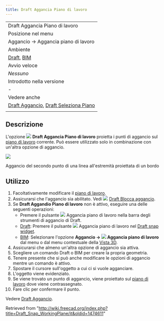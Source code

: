 ```yaml
---
title: Draft Aggancia Piano di lavoro
---
```

|  |
| --- |
| Draft Aggancia Piano di lavoro |
| Posizione nel menu |
| Aggancio → Aggancia piano di lavoro |
| Ambiente |
| [Draft](/Draft_Workbench/it "Draft Workbench/it"), [BIM](/BIM_Workbench/it "BIM Workbench/it") |
| Avvio veloce |
| *Nessuno* |
| Introdotto nella versione |
| - |
| Vedere anche |
| [Draft Aggancio](/Draft_Snap/it "Draft Snap/it"), [Draft Seleziona Piano](/Draft_SelectPlane/it "Draft SelectPlane/it") |
|  |

## Descrizione

L'opzione ![](/images/Draft_Snap_WorkingPlane.svg) **Draft Aggancia Piano di lavoro** proietta i punti di aggancio sul [piano di lavoro](/Draft_SelectPlane/it "Draft SelectPlane/it") corrente. Può essere utilizzato solo in combinazione con un'altra opzione di aggancio.

![](/images/Draft_Snap_WorkingPlane_example.png)

Aggancio del secondo punto di una linea all'estremità proiettata di un bordo

## Utilizzo

1. Facoltativamente modificare il [piano di lavoro](/Draft_SelectPlane/it "Draft SelectPlane/it").
2. Assicurarsi che l'aggancio sia abilitato. Vedi ![](/images/Draft_Snap_Lock.svg) [Draft Blocca aggancio](/Draft_Snap_Lock/it "Draft Snap Lock/it").
3. Se **Draft Aggandio Piano di lavoro** non è attivo, eseguire una delle seguenti operazioni:
   * Premere il pulsante ![](/images/Draft_Snap_WorkingPlane.svg) Aggancia piano di lavoro nella barra degli strumenti di aggancio di Draft.
   * [Draft](/Draft_Workbench/it "Draft Workbench/it"): Premere il pulsante ![](/images/Draft_Snap_WorkingPlane.svg) Aggancia piano di lavoro nel [Draft snap widget](/Draft_snap_widget/it "Draft snap widget/it").
   * [BIM](/BIM_Workbench/it "BIM Workbench/it"): Selezionare l'opzione **Aggancio → ![](/images/Draft_Snap_WorkingPlane.svg) Aggancia piano di lavoro** dal menu o dal menu contestuale della [Vista 3D](/3D_view/it "3D view/it").
4. Assicurarsi che almeno un'altra opzione di aggancio sia attiva.
5. Scegliere un comando Draft o BIM per creare la propria geometria.
6. Tenere presente che si può anche modificare le opzioni di aggancio mentre un comando è attivo.
7. Spostare il cursore sull'oggetto a cui ci si vuole agganciare.
8. L'oggetto viene evidenziato.
9. Se viene trovato un punto di aggancio, viene proiettato sul [piano di lavoro](/Draft_SelectPlane/it "Draft SelectPlane/it") dove viene contrassegnato.
10. Fare clic per confermare il punto.

Vedere [Draft Aggancio](/Draft_Snap/it#Preferenze "Draft Snap/it").

Retrieved from "<http://wiki.freecad.org/index.php?title=Draft_Snap_WorkingPlane/it&oldid=1474611>"